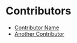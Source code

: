 # Contributors

- [Contributor Name](https://github.com/acmicpc0614)
- [Another Contributor](https://github.com/BlueOcean5911)
